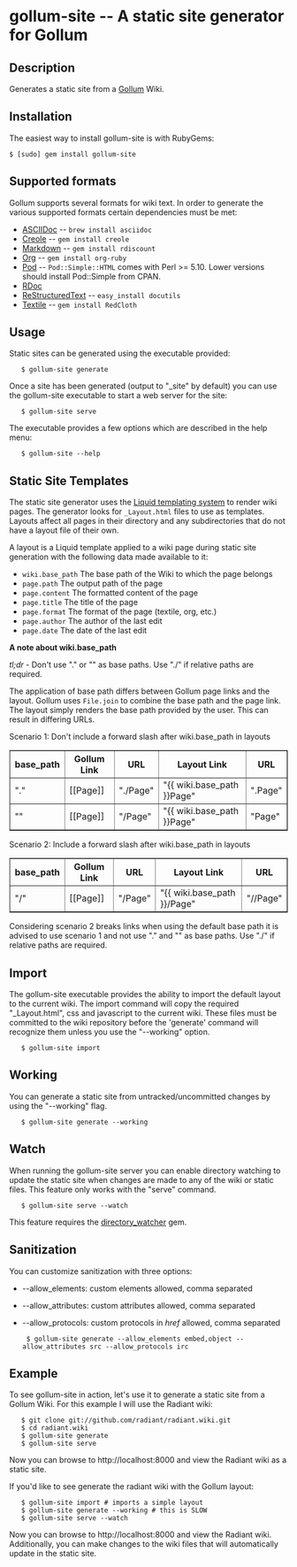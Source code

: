 gollum-site -- A static site generator for Gollum
=================================================

## Description

Generates a static site from a [Gollum](http://github.com/github/gollum) Wiki.

## Installation

The easiest way to install gollum-site is with RubyGems:

	$ [sudo] gem install gollum-site

## Supported formats

Gollum supports several formats for wiki text. In order to generate the various
supported formats certain dependencies must be met:

* [ASCIIDoc](http://www.methods.co.nz/asciidoc/) -- `brew install asciidoc`
* [Creole](http://wikicreole.org/) -- `gem install creole`
* [Markdown](http://daringfireball.net/projects/markdown/) -- `gem install rdiscount`
* [Org](http://orgmode.org/) -- `gem install org-ruby`
* [Pod](http://search.cpan.org/dist/perl/pod/perlpod.pod) -- `Pod::Simple::HTML` comes with Perl >= 5.10. Lower versions should install Pod::Simple from CPAN.
* [RDoc](http://rdoc.sourceforge.net/)
* [ReStructuredText](http://docutils.sourceforge.net/rst.html) -- `easy_install docutils`
* [Textile](http://www.textism.com/tools/textile/) -- `gem install RedCloth`

## Usage

Static sites can be generated using the executable provided:

       $ gollum-site generate

Once a site has been generated (output to "_site" by default) you can use the
gollum-site executable to start a web server for the site:

       $ gollum-site serve

The executable provides a few options which are described in the help menu:

       $ gollum-site --help

## Static Site Templates

The static site generator uses the
[Liquid templating system](http://github.com/tobi/liquid/wiki) to render wiki
pages. The generator looks for `_Layout.html` files to use as templates. Layouts
affect all pages in their directory and any subdirectories that do not have a
layout file of their own.

A layout is a Liquid template applied to a wiki page during static site
generation with the following data made available to it:

* `wiki.base_path`       The base path of the Wiki to which the page belongs
* `page.path`            The output path of the page
* `page.content`         The formatted content of the page
* `page.title`           The title of the page
* `page.format`          The format of the page (textile, org, etc.)
* `page.author`          The author of the last edit
* `page.date`            The date of the last edit

**A note about wiki.base_path**

*tl;dr* - Don't use "." or "" as base paths. Use "./" if relative paths are required.

The application of base path differs between Gollum page links and the layout.
Gollum uses `File.join` to combine the base path and the page link. The layout simply
renders the base path provided by the user. This can result in differing URLs.

Scenario 1: Don't include a forward slash after wiki.base_path in layouts

<table border="1" cellspacing="0" cellpadding="10">
<thead>
<tr>
<th>base_path</th>
<th>Gollum Link</th>
<th>URL</th>
<th>Layout Link</th>
<th>URL</th>
</tr>
</thead>
<tbody>
<tr>
<td>"."</td>
<td>[[Page]]</td>
<td>"./Page"</td>
<td>"{{ wiki.base_path }}Page"</td>
<td>".Page"</td>
</tr>
<tr>
<td>""</td>
<td>[[Page]]</td>
<td>"/Page"</td>
<td>"{{ wiki.base_path }}Page"</td>
<td>"Page"</td>
</tr>
</tbody>
</table>

Scenario 2: Include a forward slash after wiki.base_path in layouts


<table border="1" cellspacing="0" cellpadding="10">
<thead>
<tr>
<th>base_path</th>
<th>Gollum Link</th>
<th>URL</th>
<th>Layout Link</th>
<th>URL</th>
</tr>
</thead>
<tbody>
<tr>
<td>"/"</td>
<td>[[Page]]</td>
<td>"/Page"</td>
<td>"{{ wiki.base_path }}/Page"</td>
<td>"//Page"</td>
</tr>
</tbody>
</table>

Considering scenario 2 breaks links when using the default base path it is advised
to use scenario 1 and not use "." and "" as base paths. Use "./" if relative paths
are required.

## Import

The gollum-site executable provides the ability to import the default layout to
the current wiki. The import command will copy the required "_Layout.html", css
and javascript to the current wiki. These files must be committed to the wiki
repository before the 'generate' command will recognize them unless you use the
"--working" option.

       $ gollum-site import

## Working

You can generate a static site from untracked/uncommitted changes by using the
"--working" flag.

       $ gollum-site generate --working

## Watch

When running the gollum-site server you can enable directory watching to update
the static site when changes are made to any of the wiki or static
files. This feature only works with the "serve" command.

       $ gollum-site serve --watch

This feature requires the
[directory_watcher](https://rubygems.org/gems/directory_watcher) gem.

## Sanitization

You can customize sanitization with three options:

* --allow_elements: custom elements allowed, comma separated
* --allow_attributes: custom attributes allowed, comma separated
* --allow_protocols: custom protocols in *href* allowed, comma separated

       $ gollum-site generate --allow_elements embed,object --allow_attributes src --allow_protocols irc

## Example

To see gollum-site in action, let's use it to generate a static site from a
Gollum Wiki. For this example I will use the Radiant wiki:

       $ git clone git://github.com/radiant/radiant.wiki.git
       $ cd radiant.wiki
       $ gollum-site generate
       $ gollum-site serve

Now you can browse to http://localhost:8000 and view the Radiant wiki as a
static site.

If you'd like to see generate the radiant wiki with the Gollum layout:

       $ gollum-site import # imports a simple layout
       $ gollum-site generate --working # this is SLOW
       $ gollum-site serve --watch

Now you can browse to http://localhost:8000 and view the Radiant wiki.
Additionally, you can make changes to the wiki files that will automatically
update in the static site.
